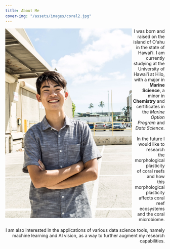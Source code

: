 ```yaml
---
title: About Me
cover-img: "/assets/images/coral2.jpg"
---
```


<img src="/assets/images/portrait.jpg" align="left" width="400px"/>

<div>
  <p align="right"> I was born and raised on the island of Oʻahu in the state of Hawaiʻi. I am currently studying at the University of Hawaiʻi at Hilo, with a major in <b>Marine Science</b>, a minor in <b>Chemistry</b> and certificates in the <i>Marine Option Program</i> and <i>Data Science</i>.
  <br>
  <br>
In the future I would like to research <br>
    the morphological plasticity <br> 
    of coral reefs and how <br>
    this morphological plasticity <br>
    affects coral reef ecosystems <br>
    and the coral microbiome. 
  <br>
  <br>
I am also interested in the applications of various data science tools, namely machine learning and AI vision, as a way to further augment my research capabilities.</p>
  </div>

    
